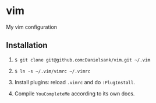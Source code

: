 # vim
My vim configuration

## Installation

1. `$ git clone git@github.com:Danielsank/vim.git ~/.vim`

1. `$ ln -s ~/.vim/vimrc ~/.vimrc`

1. Install plugins: reload `.vimrc` and do `:PlugInstall`.

1. Compile `YouCompleteMe` according to its own docs.
